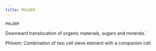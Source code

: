 ```yaml
---
title: PHLOEM
---
```

`PHLOEM`

Downward translocation of organic materials, sugars and minerals.`

Phloem:
Combination of two cell sieve element with a companion cell.
